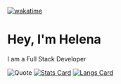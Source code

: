 [![wakatime](https://wakatime.com/badge/user/bb9daed1-2495-405d-99e2-908b672eb88a.svg)](https://wakatime.com/@bb9daed1-2495-405d-99e2-908b672eb88a)


# Hey, I'm Helena

I am a Full Stack Developer

![Quote](https://github-readme-quotes.herokuapp.com/quote?theme=dark&animation=default&layout=default&font=default)
[![Stats Card](https://github-readme-stats.vercel.app/api?username=helenalvp&theme=dark&show_icons=true)](https://github.com/anuraghazra/github-readme-stats)
[![Langs Card](https://github-readme-stats.vercel.app/api/top-langs/?username=helenalvp&layout=compact&theme=dark)](https://github.com/anuraghazra/github-readme-stats)








